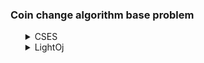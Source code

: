 ### Coin change algorithm base problem
<ul>
    <details>
        <summary>CSES</summary>
        <ol>
            <li>Problem: <a href="https://cses.fi/problemset/task/1635/">Coin Combinations I</a></li>
            <ul>
                <li>Solution: <a href="https://github.com/Mestu-Paul/MyProgramming/blob/master/CSES/Coin_Combinations_I.md">Coin Combinations I</a></li>
            </ul>
            <li>Problem: <a href="https://cses.fi/alon/task/2183/">Missing Coin Sum</a></li>
            <ul>
                <li>Solution: <a href="https://github.com/Mestu-Paul/MyProgramming/blob/master/CSES/Missing_Coin_Sum.md">Missing Coin Sum</a></li>
            </ul>
        </ol>
    </details>
    <details>
		<summary>LightOj</summary>
		<ol>
			<li>Problem: <a href="https://lightoj.com/problem/coin-change-i">1231 Coin Change (I)</a></li>
			<ul>
				<li>Solution: <a href="/home/mestu/Documents/git/MyProgramming/blob/master/LightOj/1231_Coin_Change_(I).md">1231 Coin Change (I)</a></li>
			</ul>
		</ol>
	</details>
</ul>